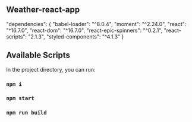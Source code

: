 ## Weather-react-app

"dependencies": {
"babel-loader": "^8.0.4",
"moment": "^2.24.0",
"react": "^16.7.0",
"react-dom": "^16.7.0",
"react-epic-spinners": "^0.2.1",
"react-scripts": "2.1.3",
"styled-components": "^4.1.3"
}

## Available Scripts

In the project directory, you can run:

### `npm i`

### `npm start`

### `npm run build`
